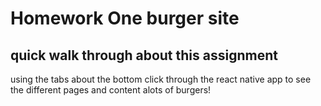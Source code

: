 # Homework One burger site

## quick walk through about this assignment

using the tabs about the bottom click through the react native app to see the different pages and content alots of burgers!
